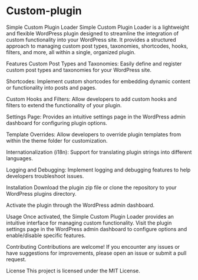 
# Custom-plugin

Simple Custom Plugin Loader
Simple Custom Plugin Loader is a lightweight and flexible WordPress plugin designed to streamline the 
integration of custom functionality into your WordPress site. It provides a structured approach to managing 
custom post types, taxonomies, shortcodes, hooks, filters, and more, all within a single, organized plugin.

Features
Custom Post Types and Taxonomies: Easily define and register custom post types and taxonomies for your WordPress site.

Shortcodes: Implement custom shortcodes for embedding dynamic content or functionality into posts and pages.

Custom Hooks and Filters: Allow developers to add custom hooks and filters to extend the functionality of your plugin.

Settings Page: Provides an intuitive settings page in the WordPress admin dashboard for configuring plugin options.

Template Overrides: Allow developers to override plugin templates from within the theme folder for customization.

Internationalization (i18n): Support for translating plugin strings into different languages.

Logging and Debugging: Implement logging and debugging features to help developers troubleshoot issues.

Installation
Download the plugin zip file or clone the repository to your WordPress plugins directory.

Activate the plugin through the WordPress admin dashboard.

Usage
Once activated, the Simple Custom Plugin Loader provides an intuitive interface for managing custom functionality. 
Visit the plugin settings page in the WordPress admin dashboard to configure options and enable/disable specific features.

Contributing
Contributions are welcome! If you encounter any issues or have suggestions for improvements, please open an issue or submit a pull request.

License
This project is licensed under the MIT License.

